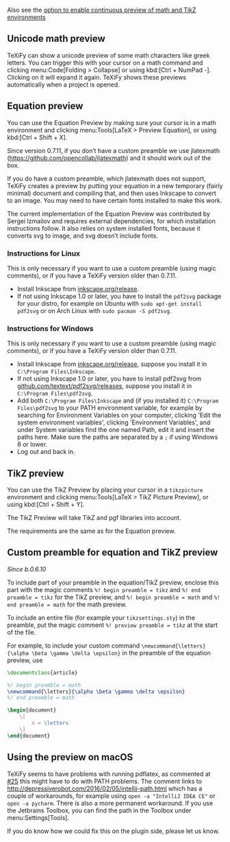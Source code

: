 Also see the [option to enable continuous preview of math and TikZ environments](Global-settings#continuous-preview)

## Unicode math preview

TeXiFy can show a unicode preview of some math characters like greek letters.
You can trigger this with your cursor on a math command and clicking menu:Code[Folding > Collapse] or using kbd:[Ctrl + NumPad -].
Clicking on it will expand it again.
TeXiFy shows these previews automatically when a project is opened.

## Equation preview

You can use the Equation Preview by making sure your cursor is in a math environment and clicking menu:Tools[LaTeX > Preview Equation], or using kbd:[Ctrl + Shift + X].

Since version 0.7.11, if you don’t have a custom preamble we use jlatexmath (https://github.com/opencollab/jlatexmath) and it should work out of the box.

If you do have a custom preamble, which jlatexmath does not support, TeXiFy creates a preview by putting your equation in a new temporary (fairly minimal) document and compiling that, and then uses Inkscape to convert to an image.
You may need to have certain fonts installed to make this work.

The current implementation of the Equation Preview was contributed by Sergei Izmailov and requires external dependencies, for which installation instructions follow.
It also relies on system installed fonts, because it converts svg to image, and svg doesn’t include fonts.

### Instructions for Linux

This is only necessary if you want to use a custom preamble (using magic comments), or if you have a TeXiFy version older than 0.7.11.

* Install Inkscape from [inkscape.org/release](https://inkscape.org/release).
* If not using Inkscape 1.0 or later, you have to install the `pdf2svg` package for your distro, for example on Ubuntu with `sudo apt-get install pdf2svg` or on Arch Linux with `sudo pacman -S pdf2svg`.

### Instructions for Windows

This is only necessary if you want to use a custom preamble (using magic comments), or if you have a TeXiFy version older than 0.7.11.

* Install Inkscape from [inkscape.org/release](https://inkscape.org/release), suppose you install it in `C:\Program Files\Inkscape`.
* If not using Inkscape 1.0 or later, you have to install pdf2svg from [github.com/textext/pdf2svg/releases](https://github.com/textext/pdf2svg/releases), suppose you install it in `C:\Program Files\pdf2svg`.
* Add both `C:\Program Files\Inkscape` and (if you installed it) `C:\Program Files\pdf2svg` to your PATH environment variable, for example by searching for Environment Variables on your computer, clicking 'Edit the system environment variables', clicking 'Environment Variables', and under System variables find the one named Path, edit it and insert the paths here. Make sure the paths are separated by a `;` if using Windows 8 or lower.
* Log out and back in.

## TikZ preview

You can use the TikZ Preview by placing your cursor in a `tikzpicture` environment and clicking menu:Tools[LaTeX > TikZ Picture Preview], or using kbd:[Ctrl + Shift + Y].

The TikZ Preview will take TikZ and pgf libraries into account.

The requirements are the same as for the Equation preview.

## Custom preamble for equation and TikZ preview

_Since b.0.6.10_

To include part of your preamble in the equation/TikZ preview, enclose this part with the magic comments `%! begin preamble = tikz` and `%! end preamble = tikz` for the TikZ preview, and `%! begin preamble = math` and `%! end preamble = math` for the math preview.

To include an entire file (for example your `tikzsettings.sty`) in the preamble, put the magic comment `%! preview preamble = tikz` at the start of the file.

For example, to include your custom command `\newcommand{\letters}{\alpha \beta \gamma \delta \epsilon}` in the preamble of the equation preview, use

```latex
\documentclass{article}

%! begin preamble = math
\newcommand{\letters}{\alpha \beta \gamma \delta \epsilon}
%! end preamble = math

\begin{document}
    \[
        x = \letters
    \]
\end{document}
```

## Using the preview on macOS

TeXiFy seems to have problems with running pdflatex, as commented at [#25](https://github.com/Hannah-Sten/TeXiFy-IDEA/issues/25#issuecomment-314573002) this might have to do with PATH problems.
The comment links to http://depressiverobot.com/2016/02/05/intellij-path.html which has a couple of workarounds, for example using `open -a "IntelliJ IDEA CE"` or `open -a pycharm`. There is also a more permanent workaround.
If you use the Jetbrains Toolbox, you can find the path in the Toolbox under menu:Settings[Tools].

If you do know how we could fix this on the plugin side, please let us know.
